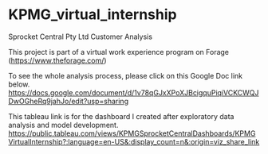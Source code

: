 # KPMG_virtual_internship

Sprocket Central Pty Ltd Customer Analysis

This project is part of a virtual work experience program on Forage (https://www.theforage.com/)


To see the whole analysis process, please click on this Google Doc link below. 
https://docs.google.com/document/d/1v78qGJxXPoXJBcigquPiqiVCKCWQJDwOGheRq9jahJo/edit?usp=sharing


This tableau link is for the dashboard I created after exploratory data analysis and model development.
https://public.tableau.com/views/KPMGSprocketCentralDashboards/KPMGVirtualInternship?:language=en-US&:display_count=n&:origin=viz_share_link
